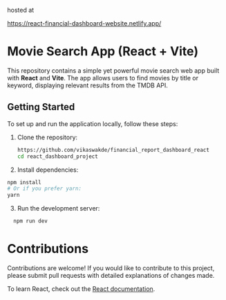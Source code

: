 hosted at

https://react-financial-dashboard-website.netlify.app/

# Movie Search App (React + Vite)

This repository contains a simple yet powerful movie search web app built with **React** and **Vite**. The app allows users to find movies by title or keyword, displaying relevant results from the TMDB API.

## Getting Started

To set up and run the application locally, follow these steps:

1. Clone the repository:
   ```bash
   https://github.com/vikaswakde/financial_report_dashboard_react
   cd react_dashboard_project
   ```
2. Install dependencies:

  ```bash
  npm install
  # Or if you prefer yarn:
  yarn
```
3. Run the development server:
```bash
  npm run dev
```
# Contributions
Contributions are welcome! If you would like to contribute to this project, please submit pull requests with detailed explanations of changes made.

To learn React, check out the [React documentation](https://reactjs.org/).
